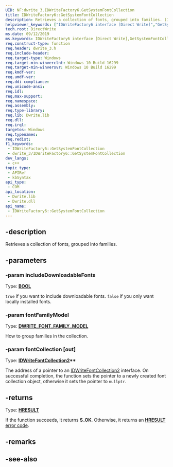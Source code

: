 ```yaml
---
UID: NF:dwrite_3.IDWriteFactory6.GetSystemFontCollection
title: IDWriteFactory6::GetSystemFontCollection
description: Retrieves a collection of fonts, grouped into families. (IDWriteFactory6::GetSystemFontCollection)
helpviewer_keywords: ["IDWriteFactory6 interface [Direct Write]","GetSystemFontCollection method","IDWriteFactory6.GetSystemFontCollection","IDWriteFactory6::GetSystemFontCollection","GetSystemFontCollection","GetSystemFontCollection method [Direct Write]","GetSystemFontCollection method [Direct Write]","IDWriteFactory6 interface","directwrite.idwritefactory6_getsystemfontcollection","dwrite_3/IDWriteFactory6::GetSystemFontCollection"]
tech.root: DirectWrite
ms.date: 09/12/2019
ms.keywords: IDWriteFactory6 interface [Direct Write],GetSystemFontCollection method, IDWriteFactory6.GetSystemFontCollection, IDWriteFactory6::GetSystemFontCollection, GetSystemFontCollection, GetSystemFontCollection method [Direct Write], GetSystemFontCollection method [Direct Write],IDWriteFactory6 interface, directwrite.idwritefactory6_getsystemfontcollection, dwrite_3/IDWriteFactory6::GetSystemFontCollection
req.construct-type: function
req.header: dwrite_3.h
req.include-header: 
req.target-type: Windows
req.target-min-winverclnt: Windows 10 Build 16299
req.target-min-winversvr: Windows 10 Build 16299
req.kmdf-ver: 
req.umdf-ver: 
req.ddi-compliance: 
req.unicode-ansi: 
req.idl: 
req.max-support: 
req.namespace: 
req.assembly: 
req.type-library: 
req.lib: Dwrite.lib
req.dll: 
req.irql: 
targetos: Windows
req.typenames: 
req.redist: 
f1_keywords:
 - IDWriteFactory6::GetSystemFontCollection
 - dwrite_3/IDWriteFactory6::GetSystemFontCollection
dev_langs:
 - c++
topic_type:
 - APIRef
 - kbSyntax
api_type:
 - COM
api_location:
 - Dwrite.lib
 - Dwrite.dll
api_name:
 - IDWriteFactory6::GetSystemFontCollection
---
```


## -description

Retrieves a collection of fonts, grouped into families.

## -parameters

### -param includeDownloadableFonts

Type: **[BOOL](/windows/win32/winprog/windows-data-types)**

`true` if you want to include downloadable fonts. `false` if you only want locally installed fonts.

### -param fontFamilyModel

Type: **[DWRITE_FONT_FAMILY_MODEL](./ne-dwrite_3-dwrite_font_family_model.md)**

How to group families in the collection.

### -param fontCollection [out]

Type: **[IDWriteFontCollection2](./nn-dwrite_3-idwritefontcollection2.md)\*\***

The address of a pointer to an [IDWriteFontCollection2](./nn-dwrite_3-idwritefontcollection2.md) interface. On successful completion, the function sets the pointer to a newly created font collection object, otherwise it sets the pointer to `nullptr`.

## -returns

Type: **[HRESULT](/windows/win32/com/structure-of-com-error-codes)**

If the function succeeds, it returns **S_OK**. Otherwise, it returns an [**HRESULT**](/windows/win32/com/structure-of-com-error-codes) [error code](/windows/win32/com/com-error-codes-10).

## -remarks

## -see-also
